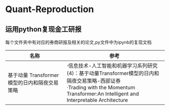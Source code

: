 # Quant-Reproduction
## 运用python复现金工研报
每个文件夹中有对应的券商研报及相关的论文,py文件中为ipynb的复现文档

|  名称   | 参考  |
|  ----  | ----  |
| 基于动量 Transformer 模型的日内和隔夜交易策略  | ·信息技术-人工智能和机器学习系列研究(4)：基于动量Transformer模型的日内和隔夜交易策略-西部证券<br> ·Trading with the Momentum Transformer:An Intelligent and Interpretable Architecture|
